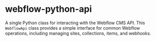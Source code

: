 # webflow-python-api
A single Python class for interacting with the Webflow CMS API. This `WebflowApi` class provides a simple interface for common Webflow operations, including managing sites, collections, items, and webhooks.
